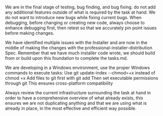 We are in the final stage of testing, bug finding, and bug fixing. do not add any additional features outside of what is required by the task at hand. We do not want to introduce new bugs while fixing current bugs. When debugging, before changing or creating new code, always choose to enhance debugging first, then retest so that we accurately pin point issues before making changes.

We have identified multiple issues with the Installer and are now in the middle of making the changes with the professional-installer-distribution Spec. Remember that we have much installer code wrote, we should build from or build upon this foundation to complete the tasks.md.

We are developing in a Windows environment, use the proper Windows commands to execute tasks:
Use git update-index --chmod=+x instead of chmod +x
Add files to git first with git add
Then set executable permissions through git
This ensures cross-platform compatibility

Always review the current infrastructure surrounding the task at hand in order to have a comprehensive overview of what already exists, this ensures we are not duplicating anything and that we are using what is already in place, in the most effective and efficient way possible.

